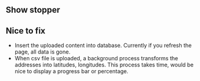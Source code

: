 ## Show stopper

## Nice to fix

- Insert the uploaded content into database. Currently if you refresh the page, all data is gone.
- When csv file is uploaded, a background process transforms the addresses into latitudes, longitudes. This process takes time, would be nice to display a progress bar or percentage.
